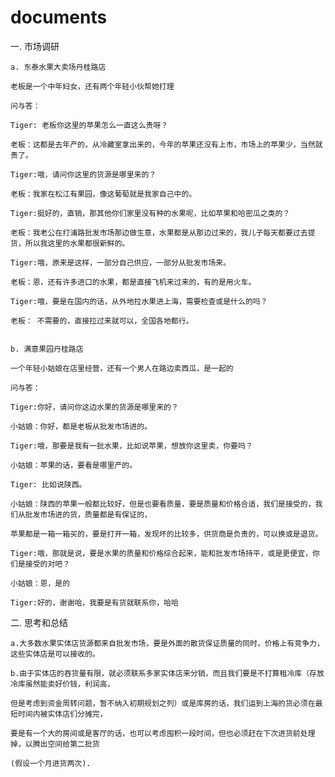 documents
=========

一. 市场调研

    a. 东泰水果大卖场丹桂路店
    
    老板是一个中年妇女，还有两个年轻小伙帮她打理
    
    问与答：
    
    Tiger: 老板你这里的苹果怎么一直这么贵呀？
    
    老板：这都是去年产的，从冷藏室拿出来的，今年的苹果还没有上市，市场上的苹果少，当然就贵了。
    
    Tiger:哦，请问你这里的货源是哪里来的？
    
    老板：我家在松江有果园，像这葡萄就是我家自己中的。
    
    Tiger:挺好的，直销，那其他你们家里没有种的水果呢，比如苹果和哈密瓜之类的？
    
    老板：我老公在打浦路批发市场那边做生意，水果都是从那边过来的，我儿子每天都要过去提货，所以我这里的水果都很新鲜的。
    
    Tiger:哦，原来是这样，一部分自己供应，一部分从批发市场来。
    
    老板：恩，还有许多进口的水果，都是直接飞机来过来的，有的是用火车。
    
    Tiger:哦，要是在国内的话，从外地拉水果进上海，需要检查或是什么的吗？
    
    老板： 不需要的，直接拉过来就可以，全国各地都行。
    
    
    b. 满意果园丹桂路店
    
    一个年轻小姑娘在店里经营，还有一个男人在路边卖西瓜，是一起的
    
    问与答：
    
    Tiger:你好，请问你这边水果的货源是哪里来的？
    
    小姑娘：你好，都是老板从批发市场进的。
    
    Tiger:哦，那要是我有一批水果，比如说苹果，想放你这里卖，你要吗？
    
    小姑娘：苹果的话，要看是哪里产的。
    
    Tiger: 比如说陕西。
    
    小姑娘：陕西的苹果一般都比较好，但是也要看质量，要是质量和价格合适，我们是接受的，我们从批发市场进的货，质量都是有保证的，
    
    苹果都是一箱一箱买的，要是打开一箱，发现坏的比较多，供货商是负责的，可以换或是退货。
    
    Tiger:哦，那就是说，要是水果的质量和价格综合起来，能和批发市场持平，或是更便宜，你们是接受的对吧？
    
    小姑娘：恩，是的
    
    Tiger:好的，谢谢哈，我要是有货就联系你，哈哈

二. 思考和总结
    
    a.大多数水果实体店货源都来自批发市场，要是外面的散货保证质量的同时，价格上有竞争力，这些实体店是可以接收的。

    b.由于实体店的吞货量有限，就必须联系多家实体店来分销，而且我们要是不打算租冷库（存放冷库虽然能卖好价钱，利润高，

    但是考虑到资金周转问题，暂不纳入初期规划之列）或是库房的话，我们运到上海的货必须在最短时间内被实体店们分摊完，
    
    要是有一个大的房间或是客厅的话，也可以考虑囤积一段时间，但也必须赶在下次进货前处理掉，以腾出空间给第二批货
    
    (假设一个月进货两次).
